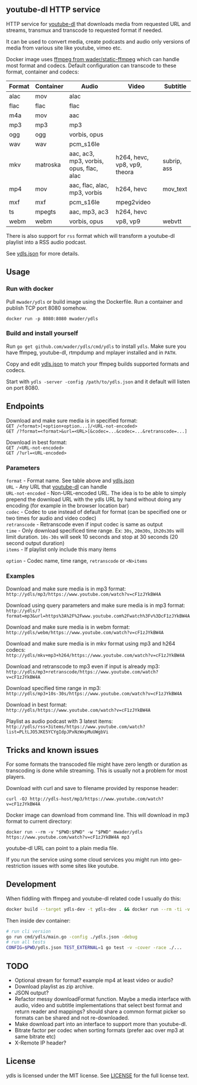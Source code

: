 ## youtube-dl HTTP service

HTTP service for [youtube-dl](https://yt-dl.org) that downloads media from
requested URL and streams, transmux and transcode to requested format if needed.

It can be used to convert media, create podcasts and audio only versions of media
from various site like youtube, vimeo etc.

Docker image uses [ffmpeg from wader/static-ffmpeg](https://github.com/wader/static-ffmpeg) which
can handle most format and codecs. Default configuration can transcode to these format, container and codecs:

|Format|Container|Audio|Video|Subtitle|
|-|-|-|-|-|
|alac|mov|alac|||
|flac|flac|flac|||
|m4a|mov|aac|||
|mp3|mp3|mp3|||
|ogg|ogg|vorbis, opus|||
|wav|wav|pcm_s16le|||
|mkv|matroska|aac, ac3, mp3, vorbis, opus, flac, alac|h264, hevc, vp8, vp9, theora|subrip, ass|
|mp4|mov|aac, flac, alac, mp3, vorbis|h264, hevc|mov_text|
|mxf|mxf|pcm_s16le|mpeg2video||
|ts|mpegts|aac, mp3, ac3|h264, hevc||
|webm|webm|vorbis, opus|vp8, vp9|webvtt|

There is also support for `rss` format which will transform a youtube-dl
playlist into a RSS audio podcast.

See [ydls.json](ydls.json) for more details.

## Usage

### Run with docker

Pull `mwader/ydls` or build image using the Dockerfile. Run a container and publish
TCP port 8080 somehow.

`docker run -p 8080:8080 mwader/ydls `

### Build and install yourself

Run `go get github.com/wader/ydls/cmd/ydls` to install `ydls`.
Make sure you have ffmpeg, youtube-dl, rtmpdump and mplayer
installed and in `PATH`.

Copy and edit [ydls.json](ydls.json) to match your ffmpeg builds
supported formats and codecs.

Start with `ydls -server -config /path/to/ydls.json` and it default will listen
on port 8080.

## Endpoints

Download and make sure media is in specified format:  
`GET /<format>[+option+option...]/<URL-not-encoded>`  
`GET /?format=<format>&url=<URL>[&codec=...&codec=...&retranscode=...]`

Download in best format:  
`GET /<URL-not-encoded>`  
`GET /?url=<URL-encoded>`  

### Parameters

`format` - Format name. See table above and [ydls.json](ydls.json)  
`URL` - Any URL that [youtube-dl](https://yt-dl.org) can handle  
`URL-not-encoded` - Non-URL-encoded URL. The idea is to be able to simply
prepend the download URL with the ydls URL by hand without doing any encoding
(for example in the browser location bar)  
`codec` - Codec to use instead of default for format (can be specified one or two times for
audio and video codec)  
`retranscode` - Retranscode even if input codec is same as output  
`time` - Only download specificed time range. Ex: `30s`, `20m30s`, `1h20s30s` will limit
duration. `10s-30s` will seek 10 seconds and stop at 30 seconds (20 second output duration)  
`items` - If playlist only include this many items

`option` - Codec name, time range, `retranscode` or `<N>items`

### Examples

Download and make sure media is in mp3 format:  
`http://ydls/mp3/https://www.youtube.com/watch?v=cF1zJYkBW4A`

Download using query parameters and make sure media is in mp3 format:  
`http://ydls/?format=mp3&url=https%3A%2F%2Fwww.youtube.com%2Fwatch%3Fv%3DcF1zJYkBW4A`

Download and make sure media is in webm format:  
`http://ydls/webm/https://www.youtube.com/watch?v=cF1zJYkBW4A`

Download and make sure media is in mkv format using mp3 and h264 codecs:  
`http://ydls/mkv+mp3+h264/https://www.youtube.com/watch?v=cF1zJYkBW4A`

Download and retranscode to mp3 even if input is already mp3:  
`http://ydls/mp3+retranscode/https://www.youtube.com/watch?v=cF1zJYkBW4A`

Download specified time range in mp3:  
`http://ydls/mp3+10s-30s/https://www.youtube.com/watch?v=cF1zJYkBW4A`

Download in best format:  
`http://ydls/https://www.youtube.com/watch?v=cF1zJYkBW4A`

Playlist as audio podcast with 3 latest items:  
`http://ydls/rss+3items/https://www.youtube.com/watch?list=PLtLJO5JKE5YCYgIdpJPxNzWxpMuUWgbVi`

## Tricks and known issues

For some formats the transcoded file might have zero length or duration as transcoding is done
while streaming. This is usually not a problem for most players.

Download with curl and save to filename provided by response header:

`curl -OJ http://ydls-host/mp3/https://www.youtube.com/watch?v=cF1zJYkBW4A`

Docker image can download from command line. This will download in mp3 format
to current directory:

`docker run --rm -v "$PWD:$PWD" -w "$PWD" mwader/ydls https://www.youtube.com/watch?v=cF1zJYkBW4A mp3`

youtube-dl URL can point to a plain media file.

If you run the service using some cloud services you might run into geo-restriction
issues with some sites like youtube.

## Development

When fiddling with ffmpeg and youtube-dl related code I usually do this:

```sh
docker build --target ydls-dev -t ydls-dev . && docker run --rm -ti -v "$PWD:/src" ydls-dev
```

Then inside dev container:

```sh
# run cli version
go run cmd/ydls/main.go -config ./ydls.json -debug
# run all tests
CONFIG=$PWD/ydls.json TEST_EXTERNAL=1 go test -v -cover -race ./...
```

## TODO

- Optional stream for format? example mp4 at least video or audio?
- Download playlist as zip archive.
- JSON output?
- Refactor messy downloadFormat function. Maybe a media interface with audio, video and subtitle
implementations that select best format and return reader and mappings? should share a common
format picker so formats can be shared and not re-downloaded.
- Make download part into an interface to support more than youtube-dl.
- Bitrate factor per codec when sorting formats (prefer aac over mp3 at same bitrate etc)
- X-Remote IP header?

## License

ydls is licensed under the MIT license. See [LICENSE](LICENSE) for the full license text.

